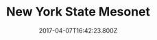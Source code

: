 ---
title: "New York State Mesonet"
date: 2017-04-07T16:42:23.800Z
description: Some stuff that you might want to know about
image: "/img/mesonet_home.jpg"
---